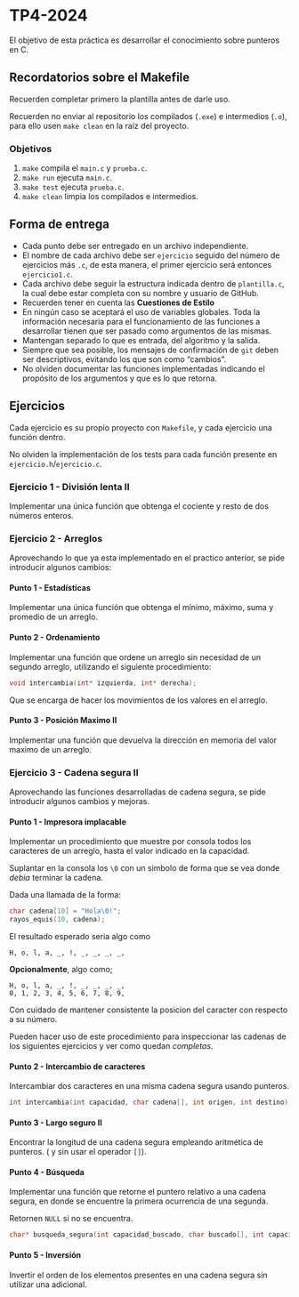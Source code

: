 # TP4-2024

El objetivo de esta práctica es desarrollar el conocimiento sobre punteros en C.

## Recordatorios sobre el Makefile
Recuerden completar primero la plantilla antes de darle uso.

Recuerden no enviar al repositorio los compilados (`.exe`) 
e intermedios (`.o`), para ello usen `make clean` en la raíz del
proyecto.

### Objetivos

1. `make` compila el `main.c` y `prueba.c`.
2. `make run` ejecuta `main.c`.
3. `make test` ejecuta `prueba.c`.
4. `make clean` limpia los compilados e intermedios.

## Forma de entrega

* Cada punto debe ser entregado en un archivo independiente.
* El nombre de cada archivo debe ser `ejercicio` seguido del número de ejercicios más `.c`, de esta manera, el primer ejercicio será entonces `ejercicio1.c`.
* Cada archivo debe seguir la estructura indicada dentro de `plantilla.c`, la cual debe estar completa con su nombre y usuario de GitHub.
* Recuerden tener en cuenta las **Cuestiones de Estilo**
* En ningún caso se aceptará el uso de variables globales. Toda la información necesaria para el funcionamiento de las funciones a desarrollar tienen que ser pasado como argumentos de las mismas.
* Mantengan separado lo que es entrada, del algoritmo y la salida.
* Siempre que sea posible, los mensajes de confirmación de `git` deben ser descriptivos, evitando los que son como “cambios”.
* No olviden documentar las funciones implementadas indicando el propósito de los argumentos y que es lo que retorna.

## Ejercicios

Cada ejercicio es su propio proyecto con `Makefile`, y cada ejercicio una función dentro.

No olviden la implementación de los tests para cada función presente en `ejercicio.h`/`ejercicio.c`.

### Ejercicio 1 - División lenta II

Implementar una única función que obtenga el cociente y resto de dos números enteros.

### Ejercicio 2 - Arreglos
Aprovechando lo que ya esta implementado en el practico anterior, se pide introducir algunos cambios:

#### Punto 1 - Estadísticas

Implementar una única función que obtenga el mínimo, máximo, suma y promedio de un arreglo.

#### Punto 2 - Ordenamiento

Implementar una función que ordene un arreglo sin necesidad de un segundo arreglo, utilizando el siguiente procedimiento:
```C
void intercambia(int* izquierda, int* derecha);
```
Que se encarga de hacer los movimientos de los valores en el arreglo.

#### Punto 3 - Posición Maximo II
Implementar una función que devuelva la dirección en memoria del valor maximo de un arreglo.

### Ejercicio 3 - Cadena segura II

Aprovechando las funciones desarrolladas de cadena segura, se pide introducir algunos cambios y mejoras.

#### Punto 1 - Impresora implacable
Implementar un procedimiento que muestre por consola todos los caracteres de un arreglo, hasta el valor indicado en la capacidad.

Suplantar en la consola los `\0` con un simbolo de forma que se vea donde _debia_ terminar la cadena.

Dada una llamada de la forma:
```C
char cadena[10] = "Hola\0!";
rayos_equis(10, cadena);
```
El resultado esperado seria algo como
```
H, o, l, a, _, !, _, _, _, _,
```
**Opcionalmente**, algo como;
```
H, o, l, a, _, !, _, _, _, _,
0, 1, 2, 3, 4, 5, 6, 7, 8, 9,
```
Con cuidado de mantener consistente la posicion del caracter con respecto a su número.

Pueden hacer uso de este procedimiento para inspeccionar las cadenas de los siguientes ejercicios y ver como quedan _completas_.

#### Punto 2 - Intercambio de caracteres

Intercambiar dos caracteres en una misma cadena segura usando punteros.

```c
int intercambia(int capacidad, char cadena[], int origen, int destino);
```

#### Punto 3 - Largo seguro II

Encontrar la longitud de una cadena segura empleando aritmética de punteros. ( y sin usar el operador `[]`).

#### Punto 4 - Búsqueda 

Implementar una función que retorne el puntero relativo a una cadena segura, en donde se encuentre la primera ocurrencia de una segunda.

Retornen `NULL` si no se encuentra.

```c
char* busqueda_segura(int capacidad_buscado, char buscado[], int capacidad_buscar, char buscar[]);
```

#### Punto 5 - Inversión

Invertir el orden de los elementos presentes en una cadena segura sin utilizar una adicional.

